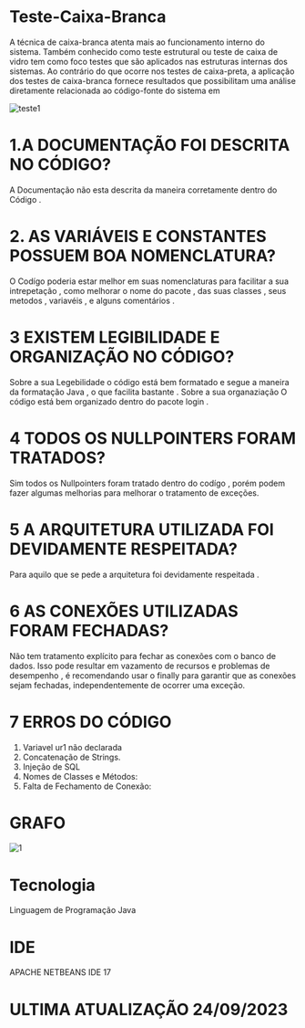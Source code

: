 # Teste-Caixa-Branca

A técnica de caixa-branca atenta mais ao funcionamento interno do sistema. Também conhecido como
teste estrutural ou teste de caixa de vidro tem como foco testes que são aplicados nas estruturas internas
dos sistemas. Ao contrário do que ocorre nos testes de caixa-preta, a aplicação dos testes de caixa-branca
fornece resultados que possibilitam uma análise diretamente relacionada ao código-fonte do sistema em

![teste1](https://github.com/Felepenhos/Teste-Caixa-Branca/assets/116446769/6ff5c272-dcc1-41f2-86ae-0a9db2cf64d8)

# 1.A DOCUMENTAÇÃO FOI DESCRITA NO CÓDIGO? 
A Documentação não esta descrita da maneira corretamente dentro do Código . 

# 2. AS VARIÁVEIS E CONSTANTES POSSUEM BOA NOMENCLATURA? 

O Codígo poderia estar melhor em suas nomenclaturas para facilitar a sua intrepetação , como melhorar o nome do pacote , das suas classes ,
seus metodos , variavéis , e alguns comentários . 

# 3 EXISTEM LEGIBILIDADE E ORGANIZAÇÃO NO CÓDIGO?

Sobre a sua Legebilidade o código está bem formatado e segue a maneira da  formatação Java , o que facilita bastante . Sobre a sua organaziação 
O código está bem organizado dentro do pacote login . 

# 4 TODOS OS NULLPOINTERS FORAM TRATADOS?

Sim todos os Nullpointers foram tratado dentro do codígo , porém podem fazer algumas melhorias para melhorar o tratamento de exceções.

# 5 A ARQUITETURA UTILIZADA FOI DEVIDAMENTE RESPEITADA?
Para aquilo que se pede a arquitetura foi devidamente respeitada . 

# 6 AS CONEXÕES UTILIZADAS FORAM FECHADAS?

Não tem tratamento explícito para fechar as conexões com o banco de dados. Isso pode resultar em vazamento de recursos e problemas de desempenho , é recomendando usar o  finally para garantir que as conexões sejam fechadas, independentemente de ocorrer uma exceção.

# 7 ERROS DO CÓDIGO 
1. Variavel ur1 não declarada
2. Concatenação de Strings.
3.  Injeção de SQL
4.  Nomes de Classes e Métodos:
5.  Falta de Fechamento de Conexão:

# GRAFO 

![1](https://github.com/Felepenhos/Teste-Caixa-Branca/assets/116446769/23438986-2565-42d1-b31c-47c52185b3e4)

# Tecnologia 
Linguagem de Programação Java 

# IDE 
APACHE NETBEANS IDE 17

# ULTIMA ATUALIZAÇÃO 24/09/2023









